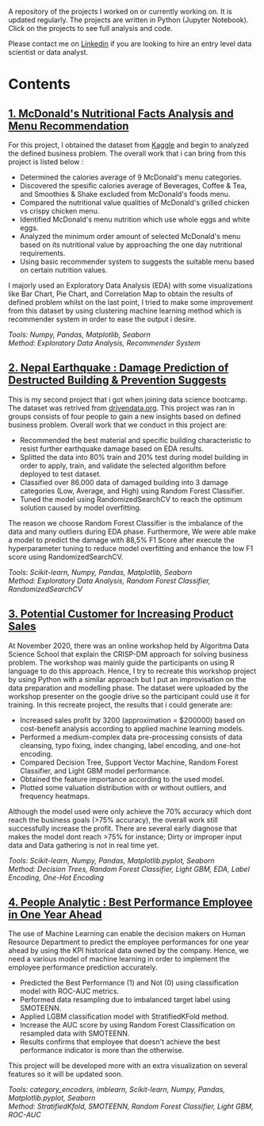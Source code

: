 A repository of the projects I worked on or currently working on. It is updated regularly. The projects are written in  Python (Jupyter Notebook). Click on the projects to see full analysis and code.

Please contact me on [Linkedin](https://www.linkedin.com/in/dmsardhty/) if you are looking to hire an entry level data scientist or data analyst.

# Contents

## [1. McDonald's Nutritional Facts Analysis and Menu Recommendation](https://github.com/dmsardhty/McDonalds-Nutrition-Facts)

For this project, I obtained the dataset from [Kaggle](https://www.kaggle.com/mcdonalds/nutrition-facts) and begin to analyzed the defined business problem. The overall work that i can bring from this project is listed below : 

* Determined the calories average of 9 McDonald's menu categories.
* Discovered the spesific calories average of Beverages, Coffee & Tea, and Smoothies & Shake excluded from McDonald's foods menu.
* Compared the nutritional value qualities of McDonald's grilled chicken vs crispy chicken menu.
* Identified McDonald's menu nutrition which use whole eggs and white eggs.
* Analyzed the minimum order amount of selected McDonald's menu based on its nutritional value by approaching the one day nutritional requirements.
* Using basic recommender system to suggests the suitable menu based on certain nutrition values.

I majorly used an Exploratory Data Analysis (EDA) with some visualizations like Bar Chart, Pie Chart, and Correlation Map to obtain the results of defined problem whilst on the last point, I tried to make some improvement from this dataset by using clustering machine learning method which is recommender system in order to ease the output i desire.
      
_Tools: Numpy, Pandas, Matplotlib, Seaborn_                                                                                                                     
_Method: Exploratory Data Analysis, Recommender System_


## [2. Nepal Earthquake : Damage Prediction of Destructed Building & Prevention Suggests](https://github.com/dmsardhty/Damage-Prediction)

This is my second project that i got when joining data science bootcamp. The dataset was retrived from [drivendata.org](https://www.drivendata.org/competitions/57/nepal-earthquake/). This project was ran in groups consists of four people to gain a new insights based on defined business problem. Overall work that we conduct in this project are:

* Recommended the best material and specific building characteristic to resist further earthquake damage based on EDA results.
* Splitted the data into 80% train and 20% test during model building in order to apply, train, and validate the selected algorithm before deployed to test dataset.
* Classified over 86.000 data of damaged building into 3 damage categories (Low, Average, and High) using Random Forest Classifier.
* Tuned the model using RandomizedSearchCV to reach the optimum solution caused by model overfitting.

The reason we choose Random Forest Classifier is the imbalance of the data and many outliers during EDA phase. Furthermore, We were able make a model to predict the damage with 88,5% F1 Score after execute the hyperparameter tuning to reduce model overfitting and enhance the low F1 score using RandomizedSearchCV.

_Tools: Scikit-learn, Numpy, Pandas, Matplotlib, Seaborn_                                                                                                                     
_Method: Exploratory Data Analysis, Random Forest Classifier, RandomizedSearchCV_


## [3. Potential Customer for Increasing Product Sales](https://github.com/dmsardhty/Increasing-Product-Sales)

At November 2020, there was an online workshop held by Algoritma Data Science School that explain the CRISP-DM approach for solving business problem. The workshop was mainly guide the participants on using R language to do this approach. Hence, I try to recreate this workshop project by using Python with a similar approach but I put an improvisation on the data preparation and modelling phase. The dataset were uploaded by the workshop presenter on the google drive so the participant could use it for training. In this recreate project, the results that i could generate are: 

* Increased sales profit by 3200 (approximation = $200000) based on cost-benefit analysis according to applied machine learning models.
* Performed a medium-complex data pre-processing consists of data cleansing, typo fixing, index changing, label encoding, and one-hot encoding.
* Compared Decision Tree, Support Vector Machine, Random Forest Classifier, and Light GBM model performance.
* Obtained the feature importance according to the used model.
* Plotted some valuation distribution with or without outliers, and frequency heatmaps.

Although the model used were only achieve the 70% accuracy which dont reach the business goals (>75% accuracy), the overall work still successfully increase the profit. There are several early diagnose that makes the model dont reach >75% for instance; Dirty or improper input data and Data gathering is not in real time yet. 

_Tools: Scikit-learn, Numpy, Pandas, Matplotlib.pyplot, Seaborn_                                                                                                                 
_Method: Decision Trees, Random Forest Classifier, Light GBM, EDA, Label Encoding, One-Hot Encoding_

## [4. People Analytic : Best Performance Employee in One Year Ahead](https://github.com/dmsardhty/People-Analytic/blob/master/BRI%20People%20Analytic.ipynb)

The use of Machine Learning can enable the decision makers on Human Resource Department to predict the employee performances for one year ahead by using the KPI historical data owned by the company. Hence, we need a various model of machine learning in order to implement the employee performance prediction accurately.

* Predicted the Best Performance (1) and Not (0) using classification model with ROC-AUC metrics.
* Performed data resampling due to imbalanced target label using SMOTEENN.
* Applied LGBM classification model with StratifiedKFold method. 
* Increase the AUC score by using Random Forest Classification on resampled data with SMOTEENN.
* Results confirms that employee that doesn't achieve the best performance indicator is more than the otherwise. 

This project will be developed more with an extra visualization on several features so it will be updated soon.

_Tools: category_encoders, imblearn, Scikit-learn, Numpy, Pandas, Matplotlib.pyplot, Seaborn_                                                                                                                 
_Method: StratifiedKfold, SMOTEENN, Random Forest Classifier, Light GBM, ROC-AUC_
